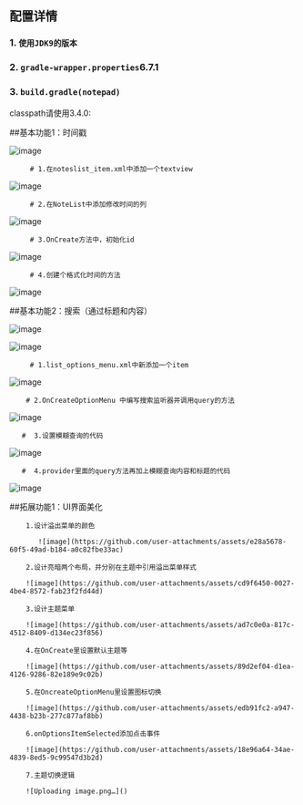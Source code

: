 ## 配置详情

### 1. `使用JDK9的版本`

### 2. `gradle-wrapper.properties`6.7.1

### 3.  `build.gradle(notepad)`
classpath请使用3.4.0:

##基本功能1：时间戳

![image](https://github.com/user-attachments/assets/9b0ba41d-971c-473f-a413-97e2f421f00d)

         # 1.在noteslist_item.xml中添加一个textview
          
![image](https://github.com/user-attachments/assets/a963db00-fcc6-4139-9440-4686d1810f60)

         # 2.在NoteList中添加修改时间的列
          
 ![image](https://github.com/user-attachments/assets/d3415673-700e-46dd-bde7-8da45c34994c)
 
         # 3.OnCreate方法中，初始化id
          
 ![image](https://github.com/user-attachments/assets/32cba258-00fd-40dc-b105-31fd45fe4db2)
 
         # 4.创建个格式化时间的方法
          
 ![image](https://github.com/user-attachments/assets/14df91b2-ae79-4c67-81ac-c94089271557)

##基本功能2：搜索（通过标题和内容）

![image](https://github.com/user-attachments/assets/45e2b0aa-9e55-4dde-af0d-9f33bb4f8f9f)

![image](https://github.com/user-attachments/assets/75ecbee6-38b4-47b4-bc9c-ace7e5f363d9)

         # 1.list_options_menu.xml中新添加一个item
          
![image](https://github.com/user-attachments/assets/7ab5ef2b-6532-4f55-ac6a-ca9419301ad9)

        # 2.OnCreateOptionMenu 中编写搜索监听器并调用query的方法
         
![image](https://github.com/user-attachments/assets/f3047f2e-5a61-4f74-b051-c640e9eb788e)

       #  3.设置模糊查询的代码
         
 ![image](https://github.com/user-attachments/assets/5ddf4262-14dc-47e4-b60a-9b51788a5f3e)
 
       #  4.provider里面的query方法再加上模糊查询内容和标题的代码
         
 ![image](https://github.com/user-attachments/assets/0bc667b4-9717-4213-92e5-2a64c6ec9c14)

##拓展功能1：UI界面美化

        1.设计溢出菜单的颜色

           ![image](https://github.com/user-attachments/assets/e28a5678-60f5-49ad-b184-a0c82fbe33ac)

        2.设计亮暗两个布局，并分别在主题中引用溢出菜单样式
        
        ![image](https://github.com/user-attachments/assets/cd9f6450-0027-4be4-8572-fab23f2fd44d)

        3.设计主题菜单

        ![image](https://github.com/user-attachments/assets/ad7c0e0a-817c-4512-8409-d134ec23f856)

        4.在OnCreate里设置默认主题等
        
        ![image](https://github.com/user-attachments/assets/89d2ef04-d1ea-4126-9286-82e189e9c02b)

        5.在OncreateOptionMenu里设置图标切换

        ![image](https://github.com/user-attachments/assets/edb91fc2-a947-4438-b23b-277c877af8bb)

        6.onOptionsItemSelected添加点击事件

        ![image](https://github.com/user-attachments/assets/18e96a64-34ae-4839-8ed5-9c99547d3b2d)

        7.主题切换逻辑

        ![Uploading image.png…]()






